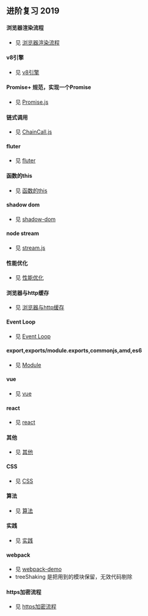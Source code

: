 ## 进阶复习 2019

#### 浏览器渲染流程
- 见 [浏览器渲染流程](./file/浏览器渲染流程.md)

#### v8引擎
- 见 [v8引擎](./file/v8引擎.md)

#### Promise+ 规范，实现一个Promise
- 见 [Promise.js](./js/Promise.js)

#### 链式调用
- 见 [ChainCall.js](./js/ChainCall.js)

#### fluter
- 见 [fluter](./file/fluter.md)

#### 函数的this
- 见 [函数的this](./file/函数的this.md)

#### shadow dom
- 见 [shadow-dom](./file/shadow-dom.md)

#### node stream
- 见 [stream.js](./js/stream.js)

#### 性能优化
- 见 [性能优化](./file/性能优化.md)

#### 浏览器与http缓存
- 见 [浏览器与http缓存](./file/浏览器与http缓存.md)

#### Event Loop
- 见 [Event Loop](./file/event-loop.md)

#### export,exports/module.exports,commonjs,amd,es6
- 见 [Module](./file/Module.md)

#### vue
- 见 [vue](./file/vue-2019.md)

#### react
- 见 [react](./file/react-2019.md)

#### 其他
- 见 [其他](./file/其他.md)

#### CSS
- 见 [CSS](./file/css.md)

#### 算法
- 见 [算法](./file/算法.md)

#### 实践
- 见 [实践](./file/实践.md)

#### webpack
- 见 [webpack-demo](https://github.com/wayshon/webpack-demo)
- treeShaking 是把用到的模块保留，无效代码剔除

#### https加密流程
- 见 [https加密流程](./file/https加密流程.md)